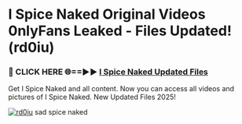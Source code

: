 # I Spice Naked Original Videos 0nlyFans Leaked - Files Updated! (rd0iu)

<h3>🔴 CLICK HERE 🌐==►► <a href="https://tinyurl.com/yckcrads" rel="nofollow">I Spice Naked Updated Files</a></h3>

Get I Spice Naked and all content. Now you can access all videos and pictures of I Spice Naked. New Updated Files 2025!

[![rd0iu](https://i.imgur.com/hpKpOFt.gif)](https://tinyurl.com/yckcrads)
sad spice naked